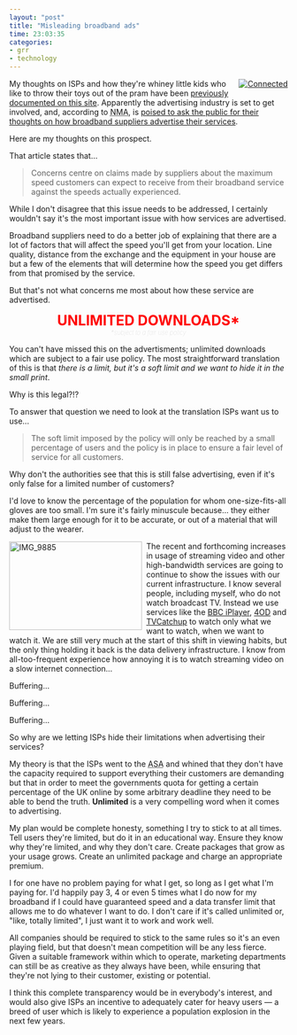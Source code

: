 ```yaml
---
layout: "post"
title: "Misleading broadband ads"
time: 23:03:35
categories: 
- grr
- technology
---
```

<div style="float: right; margin-left: 8px; margin-bottom: 4px;"><a href="http://www.flickr.com/photos/7913872@N03/481934798" title="View 'Connected' on Flickr.com"><img border="0" alt="Connected" width="" src="http://farm1.static.flickr.com/197/481934798_82e19d7e7f_m.jpg" height="" /></a></div>My thoughts on ISPs and how they're whiney little kids who like to throw their toys out of the pram have been <a href="http://stut.net/2008/04/09/when-will-isps-realise-theyre-supposed-to-be-service-providers/">previously documented on this site</a>. Apparently the advertising industry is set to get involved, and, according to <acronym title="New Media Age">NMA</acronym>, is <a href="http://www.nma.co.uk/3022636.article">poised to ask the public for their thoughts on how broadband suppliers advertise their services</a>.

Here are my thoughts on this prospect.

<!--more-->That article states that...

<blockquote>
Concerns centre on claims made by suppliers about the maximum speed customers can expect to receive from their broadband service against the speeds actually experienced.
</blockquote>

While I don't disagree that this issue needs to be addressed, I certainly wouldn't say it's the most important issue with how services are advertised.

Broadband suppliers need to do a better job of explaining that there are a lot of factors that will affect the speed you'll get from your location. Line quality, distance from the exchange and the equipment in your house are but a few of the elements that will determine how the speed you get differs from that promised by the service.

But that's not what concerns me most about how these service are advertised.

<div style="margin: 1em 0;">
<div style="color:red;font-weight:bold;font-size:1.8em;text-align:center;">UNLIMITED DOWNLOADS*</div>
<div style="color:#ccc;font-weight:lighter;font-size:0.8em;font-style:italic;text-align:center;">*subject to a fair use policy</div>
</div>

You can't have missed this on the advertisments; unlimited downloads which are subject to a fair use policy. The most straightforward translation of this is that <em>there is a limit, but it's a soft limit and we want to hide it in the small print</em>.

Why is this legal?!?

To answer that question we need to look at the translation ISPs want us to use...

<blockquote>
The soft limit imposed by the policy will only be reached by a small percentage of users and the policy is in place to ensure a fair level of service for all customers.
</blockquote>

Why don't the authorities see that this is still false advertising, even if it's only false for a limited number of customers?

I'd love to know the percentage of the population for whom one-size-fits-all gloves are too small. I'm sure it's fairly minuscule because... they either make them large enough for it to be accurate, or out of a material that will adjust to the wearer.

<div style="float:left; margin-right: 8px; margin-bottom: 4px;"><a href="http://www.flickr.com/photos/7913872@N03/5083719292" title="View 'IMG_9885' on Flickr.com"><img border="0" alt="IMG_9885" width="240" src="http://farm5.static.flickr.com/4147/5083719292_5f3f715f45_m.jpg" height="160"/></a></div>The recent and forthcoming increases in usage of streaming video and other high-bandwidth services are going to continue to show the issues with our current infrastructure. I know several people, including myself, who do not watch broadcast TV. Instead we use services like the <a href="http://www.bbc.co.uk/iplayer">BBC iPlayer</a>, <a href="http://www.channel4.com/programmes/4od">4OD</a> and <a href="http://tvcatchup.com/">TVCatchup</a> to watch only what we want to watch, when we want to watch it. We are still very much at the start of this shift in viewing habits, but the only thing holding it back is the data delivery infrastructure. I know from all-too-frequent experience how annoying it is to watch streaming video on a slow internet connection...

Buffering...

Buffering...

Buffering...

So why are we letting ISPs hide their limitations when advertising their services?

My theory is that the ISPs went to the <acronym title="Advertising Standards Authority">ASA</acronym> and whined that they don't have the capacity required to support everything their customers are demanding but that in order to meet the governments quota for getting a certain percentage of the UK online by some arbitrary deadline they need to be able to bend the truth. <strong>Unlimited</strong> is a very compelling word when it comes to advertising.

My plan would be complete honesty, something I try to stick to at all times. Tell users they're limited, but do it in an educational way. Ensure they know why they're limited, and why they don't care. Create packages that grow as your usage grows. Create an unlimited package and charge an appropriate premium.

I for one have no problem paying for what I get, so long as I get what I'm paying for. I'd happily pay 3, 4 or even 5 times what I do now for my broadband if I could have guaranteed speed and a data transfer limit that allows me to do whatever I want to do. I don't care if it's called unlimited or, "like, totally limited", I just want it to work and work well.

All companies should be required to stick to the same rules so it's an even playing field, but that doesn't mean competition will be any less fierce. Given a suitable framework within which to operate, marketing departments can still be as creative as they always have been, while ensuring that they're not lying to their customer, existing or potential.

I think this complete transparency would be in everybody's interest, and would also give ISPs an incentive to adequately cater for heavy users &mdash; a breed of user which is likely to experience a population explosion in the next few years.
